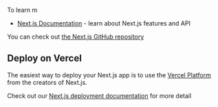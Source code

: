 
To learn m
- [Next.js Documentation](https://nextjs.org/docs) - learn about Next.js features and API
  
You can check out [the Next.js GitHub repository](https://github.com/v)
## Deploy on Vercel
The easiest way to deploy your Next.js app is to use the [Vercel Platform](https://vercel.com/new?utm_medium=default-template&filter=next.js&utm_source=create-next-app&utm_campaign=create-next-app-readme) from the creators of Next.js.

Check out our [Next.js deployment documentation](https://nextjs.org/docs/deployment) for more detail
